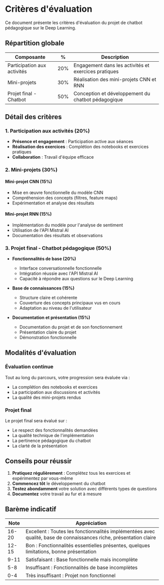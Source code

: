 # Critères d'évaluation 

Ce document présente les critères d'évaluation  du projet de chatbot pédagogique sur le Deep Learning.

## Répartition globale

| Composante | % | Description |
|------------|---|-------------|
| Participation aux activités | 20% | Engagement dans les activités et exercices pratiques |
| Mini-projets | 30% | Réalisation des mini-projets CNN et RNN |
| Projet final - Chatbot | 50% | Conception et développement du chatbot pédagogique |

## Détail des critères

### 1. Participation aux activités (20%)

 - **Présence et engagement** : Participation active aux séances
 - **Réalisation des exercices** : Complétion des notebooks et exercices pratiques
 - **Collaboration** : Travail d'équipe efficace

### 2. Mini-projets (30%)

#### Mini-projet CNN (15%)
  - Mise en œuvre fonctionnelle du modèle CNN
  - Compréhension des concepts (filtres, feature maps)
  - Expérimentation et analyse des résultats

#### Mini-projet RNN (15%)
  - Implémentation du modèle pour l'analyse de sentiment
  - Utilisation de l'API Mistral AI
  - Documentation des résultats et observations

### 3. Projet final - Chatbot pédagogique (50%)

- **Fonctionnalités de base (20%)**
   - Interface conversationnelle fonctionnelle
   - Intégration réussie avec l'API Mistral AI
   - Capacité à répondre aux questions sur le Deep Learning

- **Base de connaissances (15%)**
   - Structure claire et cohérente
   - Couverture des concepts principaux vus en cours
   - Adaptation au niveau de l'utilisateur

- **Documentation et présentation (15%)**
   - Documentation du projet et de son fonctionnement
   - Présentation claire du projet
   - Démonstration fonctionnelle

## Modalités d'évaluation

### Évaluation continue

Tout au long du parcours, votre progression sera évaluée via :
- La complétion des notebooks et exercices
- La participation aux discussions et activités
- La qualité des mini-projets rendus

### Projet final

Le projet final sera évalué sur :
- Le respect des fonctionnalités demandées
- La qualité technique de l'implémentation
- La pertinence pédagogique du chatbot
- La clarté de la présentation

## Conseils pour réussir

1. **Pratiquez régulièrement** : Complétez tous les exercices et expérimentez par vous-même
2. **Commencez tôt** le développement du chatbot
3. **Testez abondamment** votre solution avec différents types de questions
4. **Documentez** votre travail au fur et à mesure

## Barème indicatif

| Note | Appréciation |
|------|--------------|
| 16-20 | Excellent : Toutes les fonctionnalités implémentées avec qualité, base de connaissances riche, présentation claire |
| 12-15 | Bon : Fonctionnalités essentielles présentes, quelques limitations, bonne présentation |
| 9-11 | Satisfaisant : Base fonctionnelle mais incomplète |
| 5-8 | Insuffisant : Fonctionnalités de base incomplètes |
| 0-4 | Très insuffisant : Projet non fonctionnel |